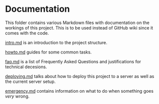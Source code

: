 # Documentation

This folder contains various Markdown files with documentation on the workings
of this project. This is to be used instead of GitHub wiki since it comes with
the code.

[intro.md](./intro.md) is an introduction to the project structure.

[howto.md](./howto.md) guides for some common tasks.

[faq.md](./faq.md) is a list of Frequently Asked Questions and justifications
for technical decesions.

[deploying.md](./deploying.md) talks about how to deploy this project to a
server as well as the current server setup.

[emergency.md](./emergency.md) contains information on what to do when something
goes *very* wrong.
